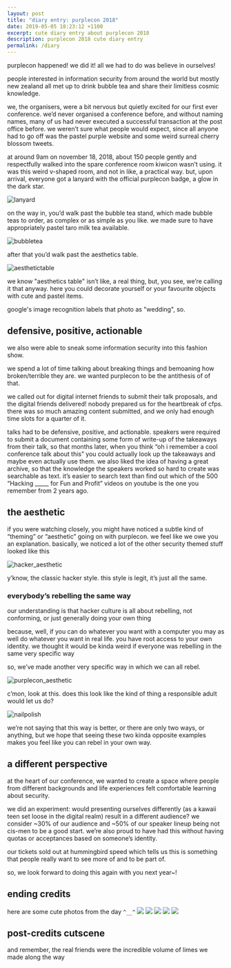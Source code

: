 ```yaml
---
layout: post
title: "diary entry: purplecon 2018"
date: 2019-05-05 18:23:12 +1100
excerpt: cute diary entry about purplecon 2018
description: purplecon 2018 cute diary entry
permalink: /diary
---
```



purplecon happened! we did it! all we had to do was believe in ourselves!

people interested in information security from around the world but mostly new zealand all met up to drink bubble tea and share their limitless cosmic knowledge.

we, the organisers, were a bit nervous but quietly excited for our first ever conference. we’d never organised a conference before, and without naming names, many of us had never executed a successful transaction at the post office before. we weren’t sure what people would expect, since all anyone had to go off was the pastel purple website and some weird surreal cherry blossom tweets.

at around 9am on november 18, 2018, about 150 people gently and respectfully walked into the spare conference room kiwicon wasn’t using. it was this weird v-shaped room, and not in like, a practical way. but, upon arrival, everyone got a lanyard with the official purplecon badge, a glow in the dark star.

![lanyard](/img/lanyard.jpg)

on the way in, you’d walk past the bubble tea stand, which made bubble teas to order, as complex or as simple as you like. we made sure to have appropriately pastel taro milk tea available.

![bubbletea](/img/bubbletea.jpg)

after that you’d walk past the aesthetics table.

![aesthetictable](/img/aestheticstable_sideways.jpg)

we know "aesthetics table" isn’t like, a real thing, but, you see, we’re calling it that anyway. here you could decorate yourself or your favourite objects with cute and pastel items.

google's image recognition labels that photo as "wedding", so.

## defensive, positive, actionable
we also were able to sneak some information security into this fashion show.

we spend a lot of time talking about breaking things and bemoaning how broken/terrible they are. we wanted purplecon to be the antithesis of of that.

we called out for digital internet friends to submit their talk proposals, and the digital friends delivered! nobody prepared us for the heartbreak of cfps. there was so much amazing content submitted, and we only had enough time slots for a quarter of it.


talks had to be defensive, positive, and actionable. speakers were required to submit a document containing some form of write-up of the takeaways from their talk, so that months later, when you think “oh i remember a cool conference talk about this” you could actually look up the takeaways and maybe even actually use them. we also liked the idea of having a great archive, so that the knowledge the speakers worked so hard to create was searchable as text. it’s easier to search text than find out which of the 500 “Hacking _____ for Fun and Profit” videos on youtube is the one you remember from 2 years ago.

## the aesthetic
if you were watching closely, you might have noticed a subtle kind of “theming” or “aesthetic” going on with purplecon. we feel like we owe you an explanation. basically, we noticed a lot of the other security themed stuff looked like this

![hacker_aesthetic](/img/hacker_aesthetic.png)

y’know, the classic hacker style. this style is legit, it’s just all the same.

### everybody’s rebelling the same way
our understanding is that hacker culture is all about rebelling, not conforming, or just generally doing your own thing

because, well, if you can do whatever you want with a computer you may as well do whatever you want in real life. you have root access to your own identity. we thought it would be kinda weird if everyone was rebelling in the same very specific way

so, we’ve made another very specific way in which we can all rebel.

![purplecon_aesthetic](/img/purplecon_aesthetic.png)

c’mon, look at this. does this look like the kind of thing a responsible adult would let us do?

![nailpolish](/img/nailpolish.jpg)

we’re not saying that this way is better, or there are only two ways, or anything, but we hope that seeing these two kinda opposite examples makes you feel like you can rebel in your own way.

## a different perspective
at the heart of our conference, we wanted to create a space where people from different backgrounds and life experiences felt comfortable learning about security.

we did an experiment: would presenting ourselves differently (as a kawaii teen set loose in the digital realm) result in a different audience? we consider ~30% of our audience and ~50% of our speaker lineup being not cis-men to be a good start. we’re also proud to have had this without having quotas or acceptances based on someone’s identity.

our tickets sold out at hummingbird speed which tells us this is something that people really want to see more of and to be part of.

so, we look forward to doing this again with you next year~!

## ending credits
here are some cute photos from the day `^__^`
![](/img/aestheticstable_nametags.jpg)
![](/img/crew_welcome.jpg)
![](/img/simulation_award.jpg)
![](/img/fire.jpg)
![](/img/photobooth.jpg)


## post-credits cutscene
and remember, the real friends were the incredible volume of limes we made along the way






